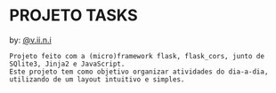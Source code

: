 # PROJETO TASKS

by: [@v.ii.n.i](https://github.com/v.ii.n.i)

	Projeto feito com a (micro)framework flask, flask_cors, junto de SQlite3, Jinja2 e JavaScript.
	Este projeto tem como objetivo organizar atividades do dia-a-dia, utilizando de um layout intuitivo e simples.
